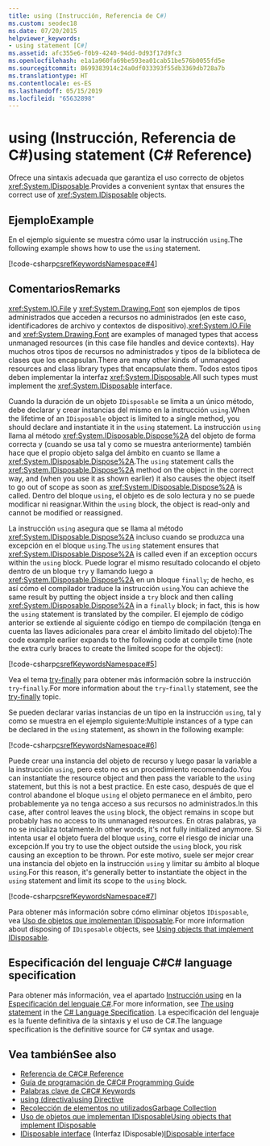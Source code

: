 ```yaml
---
title: using (Instrucción, Referencia de C#)
ms.custom: seodec18
ms.date: 07/20/2015
helpviewer_keywords:
- using statement [C#]
ms.assetid: afc355e6-f0b9-4240-94dd-0d93f17d9fc3
ms.openlocfilehash: e1a1a960fa69be593ea01cab51be576b0055fd5e
ms.sourcegitcommit: 8699383914c24a0df033393f55db3369db728a7b
ms.translationtype: HT
ms.contentlocale: es-ES
ms.lasthandoff: 05/15/2019
ms.locfileid: "65632898"
---
```

# <a name="using-statement-c-reference"></a><span data-ttu-id="cab34-102">using (Instrucción, Referencia de C#)</span><span class="sxs-lookup"><span data-stu-id="cab34-102">using statement (C# Reference)</span></span>

<span data-ttu-id="cab34-103">Ofrece una sintaxis adecuada que garantiza el uso correcto de objetos <xref:System.IDisposable>.</span><span class="sxs-lookup"><span data-stu-id="cab34-103">Provides a convenient syntax that ensures the correct use of <xref:System.IDisposable> objects.</span></span>

## <a name="example"></a><span data-ttu-id="cab34-104">Ejemplo</span><span class="sxs-lookup"><span data-stu-id="cab34-104">Example</span></span>

<span data-ttu-id="cab34-105">En el ejemplo siguiente se muestra cómo usar la instrucción `using`.</span><span class="sxs-lookup"><span data-stu-id="cab34-105">The following example shows how to use the `using` statement.</span></span>

[!code-csharp[csrefKeywordsNamespace#4](~/samples/snippets/csharp/VS_Snippets_VBCSharp/csrefKeywordsNamespace/CS/csrefKeywordsNamespace.cs#4)]

## <a name="remarks"></a><span data-ttu-id="cab34-106">Comentarios</span><span class="sxs-lookup"><span data-stu-id="cab34-106">Remarks</span></span>

<span data-ttu-id="cab34-107"><xref:System.IO.File> y <xref:System.Drawing.Font> son ejemplos de tipos administrados que acceden a recursos no administrados (en este caso, identificadores de archivo y contextos de dispositivo).</span><span class="sxs-lookup"><span data-stu-id="cab34-107"><xref:System.IO.File> and <xref:System.Drawing.Font> are examples of managed types that access unmanaged resources (in this case file handles and device contexts).</span></span> <span data-ttu-id="cab34-108">Hay muchos otros tipos de recursos no administrados y tipos de la biblioteca de clases que los encapsulan.</span><span class="sxs-lookup"><span data-stu-id="cab34-108">There are many other kinds of unmanaged resources and class library types that encapsulate them.</span></span> <span data-ttu-id="cab34-109">Todos estos tipos deben implementar la interfaz <xref:System.IDisposable>.</span><span class="sxs-lookup"><span data-stu-id="cab34-109">All such types must implement the <xref:System.IDisposable> interface.</span></span>

<span data-ttu-id="cab34-110">Cuando la duración de un objeto `IDisposable` se limita a un único método, debe declarar y crear instancias del mismo en la instrucción `using`.</span><span class="sxs-lookup"><span data-stu-id="cab34-110">When the lifetime of an `IDisposable` object is limited to a single method, you should declare and instantiate it in the `using` statement.</span></span> <span data-ttu-id="cab34-111">La instrucción `using` llama al método <xref:System.IDisposable.Dispose%2A> del objeto de forma correcta y (cuando se usa tal y como se muestra anteriormente) también hace que el propio objeto salga del ámbito en cuanto se llame a <xref:System.IDisposable.Dispose%2A>.</span><span class="sxs-lookup"><span data-stu-id="cab34-111">The `using` statement calls the <xref:System.IDisposable.Dispose%2A> method on the object in the correct way, and (when you use it as shown earlier) it also causes the object itself to go out of scope as soon as <xref:System.IDisposable.Dispose%2A> is called.</span></span> <span data-ttu-id="cab34-112">Dentro del bloque `using`, el objeto es de solo lectura y no se puede modificar ni reasignar.</span><span class="sxs-lookup"><span data-stu-id="cab34-112">Within the `using` block, the object is read-only and cannot be modified or reassigned.</span></span>

<span data-ttu-id="cab34-113">La instrucción `using` asegura que se llama al método <xref:System.IDisposable.Dispose%2A> incluso cuando se produzca una excepción en el bloque `using`.</span><span class="sxs-lookup"><span data-stu-id="cab34-113">The `using` statement ensures that <xref:System.IDisposable.Dispose%2A> is called even if an exception occurs within the `using` block.</span></span> <span data-ttu-id="cab34-114">Puede lograr el mismo resultado colocando el objeto dentro de un bloque `try` y llamando luego a <xref:System.IDisposable.Dispose%2A> en un bloque `finally`; de hecho, es así cómo el compilador traduce la instrucción `using`.</span><span class="sxs-lookup"><span data-stu-id="cab34-114">You can achieve the same result by putting the object inside a `try` block and then calling <xref:System.IDisposable.Dispose%2A> in a `finally` block; in fact, this is how the `using` statement is translated by the compiler.</span></span> <span data-ttu-id="cab34-115">El ejemplo de código anterior se extiende al siguiente código en tiempo de compilación (tenga en cuenta las llaves adicionales para crear el ámbito limitado del objeto):</span><span class="sxs-lookup"><span data-stu-id="cab34-115">The code example earlier expands to the following code at compile time (note the extra curly braces to create the limited scope for the object):</span></span>

[!code-csharp[csrefKeywordsNamespace#5](~/samples/snippets/csharp/VS_Snippets_VBCSharp/csrefKeywordsNamespace/CS/csrefKeywordsNamespace.cs#5)]

<span data-ttu-id="cab34-116">Vea el tema [try-finally](try-finally.md) para obtener más información sobre la instrucción `try`-`finally`.</span><span class="sxs-lookup"><span data-stu-id="cab34-116">For more information about the `try`-`finally` statement, see the [try-finally](try-finally.md) topic.</span></span>

<span data-ttu-id="cab34-117">Se pueden declarar varias instancias de un tipo en la instrucción `using`, tal y como se muestra en el ejemplo siguiente:</span><span class="sxs-lookup"><span data-stu-id="cab34-117">Multiple instances of a type can be declared in the `using` statement, as shown in the following example:</span></span>

[!code-csharp[csrefKeywordsNamespace#6](~/samples/snippets/csharp/VS_Snippets_VBCSharp/csrefKeywordsNamespace/CS/csrefKeywordsNamespace.cs#6)]

<span data-ttu-id="cab34-118">Puede crear una instancia del objeto de recurso y luego pasar la variable a la instrucción `using`, pero esto no es un procedimiento recomendado.</span><span class="sxs-lookup"><span data-stu-id="cab34-118">You can instantiate the resource object and then pass the variable to the `using` statement, but this is not a best practice.</span></span> <span data-ttu-id="cab34-119">En este caso, después de que el control abandone el bloque `using` el objeto permanece en el ámbito, pero probablemente ya no tenga acceso a sus recursos no administrados.</span><span class="sxs-lookup"><span data-stu-id="cab34-119">In this case, after control leaves the `using` block, the object remains in scope but probably has no access to its unmanaged resources.</span></span> <span data-ttu-id="cab34-120">En otras palabras, ya no se inicializa totalmente.</span><span class="sxs-lookup"><span data-stu-id="cab34-120">In other words, it's not fully initialized anymore.</span></span> <span data-ttu-id="cab34-121">Si intenta usar el objeto fuera del bloque `using`, corre el riesgo de iniciar una excepción.</span><span class="sxs-lookup"><span data-stu-id="cab34-121">If you try to use the object outside the `using` block, you risk causing an exception to be thrown.</span></span> <span data-ttu-id="cab34-122">Por este motivo, suele ser mejor crear una instancia del objeto en la instrucción `using` y limitar su ámbito al bloque `using`.</span><span class="sxs-lookup"><span data-stu-id="cab34-122">For this reason, it's generally better to instantiate the object in the `using` statement and limit its scope to the `using` block.</span></span>

[!code-csharp[csrefKeywordsNamespace#7](~/samples/snippets/csharp/VS_Snippets_VBCSharp/csrefKeywordsNamespace/CS/csrefKeywordsNamespace.cs#7)]

<span data-ttu-id="cab34-123">Para obtener más información sobre cómo eliminar objetos `IDisposable`, vea [Uso de objetos que implementan IDisposable](../../../standard/garbage-collection/using-objects.md).</span><span class="sxs-lookup"><span data-stu-id="cab34-123">For more information about disposing of `IDisposable` objects, see [Using objects that implement IDisposable](../../../standard/garbage-collection/using-objects.md).</span></span>

## <a name="c-language-specification"></a><span data-ttu-id="cab34-124">Especificación del lenguaje C#</span><span class="sxs-lookup"><span data-stu-id="cab34-124">C# language specification</span></span>

<span data-ttu-id="cab34-125">Para obtener más información, vea el apartado [Instrucción using](~/_csharplang/spec/statements.md#the-using-statement) en la [Especificación del lenguaje C#](../language-specification/index.md).</span><span class="sxs-lookup"><span data-stu-id="cab34-125">For more information, see [The using statement](~/_csharplang/spec/statements.md#the-using-statement) in the [C# Language Specification](../language-specification/index.md).</span></span> <span data-ttu-id="cab34-126">La especificación del lenguaje es la fuente definitiva de la sintaxis y el uso de C#.</span><span class="sxs-lookup"><span data-stu-id="cab34-126">The language specification is the definitive source for C# syntax and usage.</span></span>

## <a name="see-also"></a><span data-ttu-id="cab34-127">Vea también</span><span class="sxs-lookup"><span data-stu-id="cab34-127">See also</span></span>

- [<span data-ttu-id="cab34-128">Referencia de C#</span><span class="sxs-lookup"><span data-stu-id="cab34-128">C# Reference</span></span>](../index.md)
- [<span data-ttu-id="cab34-129">Guía de programación de C#</span><span class="sxs-lookup"><span data-stu-id="cab34-129">C# Programming Guide</span></span>](../../programming-guide/index.md)
- [<span data-ttu-id="cab34-130">Palabras clave de C#</span><span class="sxs-lookup"><span data-stu-id="cab34-130">C# Keywords</span></span>](index.md)
- [<span data-ttu-id="cab34-131">using (directiva)</span><span class="sxs-lookup"><span data-stu-id="cab34-131">using Directive</span></span>](using-directive.md)
- [<span data-ttu-id="cab34-132">Recolección de elementos no utilizados</span><span class="sxs-lookup"><span data-stu-id="cab34-132">Garbage Collection</span></span>](../../../standard/garbage-collection/index.md)
- [<span data-ttu-id="cab34-133">Uso de objetos que implementan IDisposable</span><span class="sxs-lookup"><span data-stu-id="cab34-133">Using objects that implement IDisposable</span></span>](../../../standard/garbage-collection/using-objects.md)
- <span data-ttu-id="cab34-134">[IDisposable interface](xref:System.IDisposable) (Interfaz IDisposable)</span><span class="sxs-lookup"><span data-stu-id="cab34-134">[IDisposable interface](xref:System.IDisposable)</span></span>
